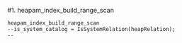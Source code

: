 #1. heapam_index_build_range_scan

```
heapam_index_build_range_scan
--is_system_catalog = IsSystemRelation(heapRelation);
--
```